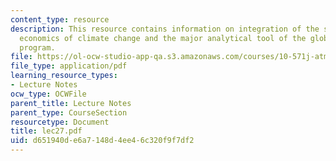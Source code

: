 ```yaml
---
content_type: resource
description: This resource contains information on integration of the science and
  economics of climate change and the major analytical tool of the global change joint
  program.
file: https://ol-ocw-studio-app-qa.s3.amazonaws.com/courses/10-571j-atmospheric-physics-and-chemistry-spring-2006/d651940de6a7148d4ee46c320f9f7df2_lec27.pdf
file_type: application/pdf
learning_resource_types:
- Lecture Notes
ocw_type: OCWFile
parent_title: Lecture Notes
parent_type: CourseSection
resourcetype: Document
title: lec27.pdf
uid: d651940d-e6a7-148d-4ee4-6c320f9f7df2
---
```

